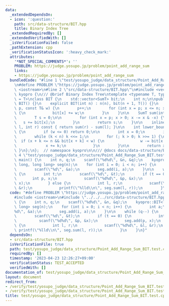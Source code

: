 ```yaml
---
data:
  _extendedDependsOn:
  - icon: ':question:'
    path: src/data-structure/BIT.hpp
    title: Binary Index Tree
  _extendedRequiredBy: []
  _extendedVerifiedWith: []
  _isVerificationFailed: false
  _pathExtension: cpp
  _verificationStatusIcon: ':heavy_check_mark:'
  attributes:
    '*NOT_SPECIAL_COMMENTS*': ''
    PROBLEM: https://judge.yosupo.jp/problem/point_add_range_sum
    links:
    - https://judge.yosupo.jp/problem/point_add_range_sum
  bundledCode: "#line 1 \"test/yosupo_judge/data_structure/Point_Add_Range_Sum_BIT.test.cpp\"\
    \n#define PROBLEM \"https://judge.yosupo.jp/problem/point_add_range_sum\"\n#include\
    \ <iostream>\n#line 2 \"src/data-structure/BIT.hpp\"\n#include <vector>\nnamespace\
    \ kyopro {\n/// @brief Binary Index Tree\ntemplate <typename T, typename SumT\
    \ = T>\nclass BIT {\n    std::vector<SumT> bit;\n    int n;\n\npublic:\n    explicit\
    \ BIT() {}\n    explicit BIT(int n) : n(n), bit(n + 1, T()) {}\n    void add(int\
    \ p, const T& w) {\n        p++;\n        for (int x = p; x <= n; x += x & -x)\
    \ {\n            bit[x] += w;\n        }\n    }\n\n    SumT sum(int p) const {\n\
    \        T s = 0;\n\n        for (int x = p; x > 0; x -= x & -x) {\n         \
    \   s += bit[x];\n        }\n        return s;\n    }\n\n    inline SumT sum(int\
    \ l, int r) const { return sum(r) - sum(l); }\n\n    int lower_bound(SumT w) const\
    \ {\n        if (w <= 0) return 0;\n\n        int x = 0;\n        int k = 1;\n\
    \        while (k < n) k <<= 1;\n        for (; k > 0; k >>= 1) {\n          \
    \  if (x + k <= n && bit[x + k] < w) {\n                w -= bit[x + k];\n   \
    \             x += k;\n            }\n        }\n\n        return x + 1;\n   \
    \ }\n};\n};  // namespace kyopro\n\n/// @docs docs/data-structure/BIT.md\n#line\
    \ 4 \"test/yosupo_judge/data_structure/Point_Add_Range_Sum_BIT.test.cpp\"\nint\
    \ main() {\n    int n, q;\n    scanf(\"%d%d\", &n, &q);\n    kyopro::BIT<long\
    \ long, long long> seg(n);\n    for (int i = 0; i < n; i++) {\n        int a;\n\
    \        scanf(\"%d\", &a);\n        seg.add(i, a);\n    }\n\n    while (q--)\
    \ {\n        int t;\n        scanf(\"%d\", &t);\n        if (t == 0) {\n     \
    \       int p, x;\n            scanf(\"%d%d\", &p, &x);\n            seg.add(p,\
    \ x);\n        } else {\n            int l, r;\n            scanf(\"%d%d\", &l,\
    \ &r);\n            printf(\"%lld\\n\", seg.sum(l, r));\n        }\n    }\n}\n"
  code: "#define PROBLEM \"https://judge.yosupo.jp/problem/point_add_range_sum\"\n\
    #include <iostream>\n#include \"../../../src/data-structure/BIT.hpp\"\nint main()\
    \ {\n    int n, q;\n    scanf(\"%d%d\", &n, &q);\n    kyopro::BIT<long long, long\
    \ long> seg(n);\n    for (int i = 0; i < n; i++) {\n        int a;\n        scanf(\"\
    %d\", &a);\n        seg.add(i, a);\n    }\n\n    while (q--) {\n        int t;\n\
    \        scanf(\"%d\", &t);\n        if (t == 0) {\n            int p, x;\n  \
    \          scanf(\"%d%d\", &p, &x);\n            seg.add(p, x);\n        } else\
    \ {\n            int l, r;\n            scanf(\"%d%d\", &l, &r);\n           \
    \ printf(\"%lld\\n\", seg.sum(l, r));\n        }\n    }\n}"
  dependsOn:
  - src/data-structure/BIT.hpp
  isVerificationFile: true
  path: test/yosupo_judge/data_structure/Point_Add_Range_Sum_BIT.test.cpp
  requiredBy: []
  timestamp: '2023-04-23 12:26:27+09:00'
  verificationStatus: TEST_ACCEPTED
  verifiedWith: []
documentation_of: test/yosupo_judge/data_structure/Point_Add_Range_Sum_BIT.test.cpp
layout: document
redirect_from:
- /verify/test/yosupo_judge/data_structure/Point_Add_Range_Sum_BIT.test.cpp
- /verify/test/yosupo_judge/data_structure/Point_Add_Range_Sum_BIT.test.cpp.html
title: test/yosupo_judge/data_structure/Point_Add_Range_Sum_BIT.test.cpp
---
```

